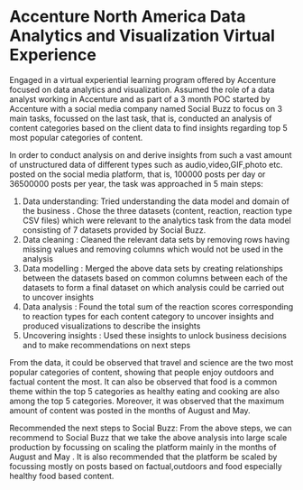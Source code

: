 # Accenture North America Data Analytics and Visualization Virtual Experience

Engaged in a virtual experiential learning program offered by Accenture focused on data analytics and visualization.
Assumed the role of a data analyst working in Accenture and as part of a 3 month POC started by Accenture with a social media company named Social Buzz to focus on 3 main tasks, focussed on the last task, that is, conducted an analysis of content categories based on the client data to find insights regarding top 5 most popular categories of content.

In order to conduct analysis on and derive insights from such a vast amount of unstructured data of different types such as audio,video,GIF,photo etc. posted on the social media platform, that is, 100000 posts per day or 36500000 posts per year, the task was approached in 5 main steps:
1. Data understanding: Tried understanding the data model and domain of the business . Chose the three datasets (content, reaction, reaction type CSV files) which were relevant to the analytics task from the data model consisting of 7 datasets provided by Social Buzz.
2. Data cleaning : Cleaned the relevant data sets by removing rows having missing values and removing columns which would not be used in the analysis
3. Data modelling : Merged the above data sets by creating relationships between the datasets based on common columns between each of the datasets to form a final dataset on which analysis could be carried out to uncover insights
4. Data analysis : Found the total sum of the reaction scores corresponding to reaction types for each content category to uncover insights and produced visualizations to describe the insights
5. Uncovering insights : Used these insights to unlock business decisions and to make recommendations on next steps

From the data, it could be observed that travel and science are the two most popular categories of content, showing that people enjoy outdoors and factual content the most.
It can also be observed that food is a common theme within the top 5 categories as healthy eating and cooking are also among the top 5 categories. 
Moreover, it was observed that the maximum amount of content was posted in the months of August and May. 

Recommended the next steps to Social Buzz:
From the above steps, we can recommend to Social Buzz that we take the above analysis into large scale production by focussing on scaling the platform mainly in the months of August and May . It is also recommended that the platform be scaled by focussing mostly on posts based on factual,outdoors and food especially healthy food based content. 
